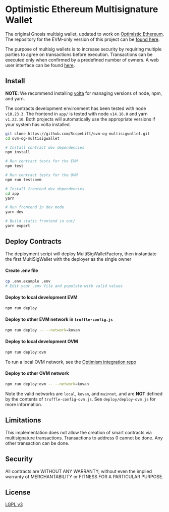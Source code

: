 Optimistic Ethereum Multisignature Wallet
===================

The original Gnosis multisig wallet, updated to work on [Optimistic Ethereum](https://optimism.io/). The repository for the EVM-only version of this project can be [found here](https://github.com/gnosis/MultiSigWallet).

The purpose of multisig wallets is to increase security by requiring multiple parties to agree on transactions before execution. Transactions can be executed only when confirmed by a predefined number of owners. A web user interface can be found [here](/dapp).


Install
-------------

**NOTE**: We recommend installing [volta](https://volta.sh/) for managing versions of node, npm, and yarn.

The contracts development environment has been tested with node `v10.23.3`. The frontend in `app/` is
tested with node `v14.16.0` and yarn `v1.22.10`.  Both projects will automatically use the
appropriate versions if your system has volta installed.

```bash
git clone https://github.com/ScopeLift/ovm-og-multisigwallet.git
cd ovm-og-multisigwallet

# Install contract dev dependencies
npm install

# Run contract tests for the EVM
npm test

# Run contract tests for the OVM
npm run test:ovm

# Install frontend dev dependencies
cd app
yarn

# Run frontend in dev mode
yarn dev

# Build static frontend in out/
yarn export
```

Deploy Contracts
-------------
The deployment script will deploy MultiSigWalletFactory, then instantiate the first MultiSigWallet with the deployer as the single owner

#### Create .env file

```bash
cp .env.example .env
# Edit your .env file and populate with valid values
```

#### Deploy to local development EVM

```bash
npm run deploy
```

#### Deploy to other EVM network in `truffle-config.js`

```bash
npm run deploy -- --network=kovan
```

#### Deploy to local development OVM

```bash
npm run deploy:ovm
```

To run a local OVM network, see the [Optimism integration repo](https://github.com/ethereum-optimism/optimism-integration#scripts)

#### Deploy to other OVM network

```bash
npm run deploy:ovm -- --network=kovan
```

Note the valid networks are `local`, `kovan`, and `mainnet`, and are **NOT** defined by the contents of `truffle-config-ovm.js`.
See `deploy/deploy-ovm.js` for more information.

Limitations
-------------
This implementation does not allow the creation of smart contracts via multisignature transactions.
Transactions to address 0 cannot be done. Any other transaction can be done.

Security
-------------
All contracts are WITHOUT ANY WARRANTY; without even the implied warranty of MERCHANTABILITY or FITNESS FOR A PARTICULAR PURPOSE.

License
-------------
[LGPL v3](./LICENSE)
